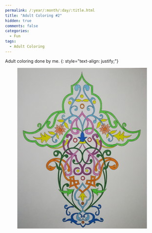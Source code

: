 ```yaml
---
permalink: /:year/:month/:day/:title.html
title: "Adult Coloring #2"
hidden: true
comments: false
categories:
  - Fun
tags:
  - Adult Coloring
---
```


Adult coloring done by me.
{: style="text-align: justify;"}
<br>

<figure>
    <a href="/assets/fun/2018/09/20/IMG_20180920_210534.jpg"><img src="/assets/fun/2018/09/20/IMG_20180920_210534.jpg"></a>
</figure>
